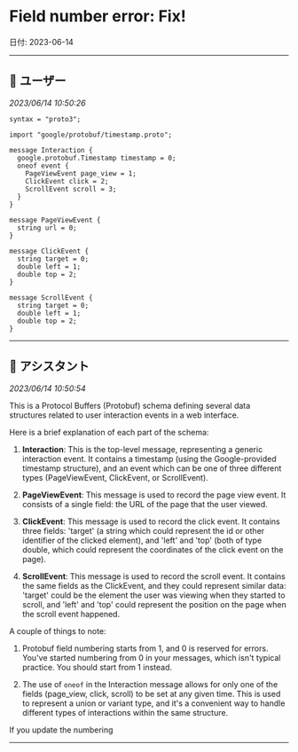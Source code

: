 # Field number error: Fix!

日付: 2023-06-14

---

## 👤 ユーザー
*2023/06/14 10:50:26*

```
syntax = "proto3";

import "google/protobuf/timestamp.proto";

message Interaction {
  google.protobuf.Timestamp timestamp = 0;
  oneof event {
    PageViewEvent page_view = 1;
    ClickEvent click = 2;
    ScrollEvent scroll = 3;
  }
}

message PageViewEvent {
  string url = 0;
}

message ClickEvent {
  string target = 0;
  double left = 1;
  double top = 2;
}

message ScrollEvent {
  string target = 0;
  double left = 1;
  double top = 2;
}
```

---

## 🤖 アシスタント
*2023/06/14 10:50:54*

This is a Protocol Buffers (Protobuf) schema defining several data structures related to user interaction events in a web interface.

Here is a brief explanation of each part of the schema:

1. **Interaction**: This is the top-level message, representing a generic interaction event. It contains a timestamp (using the Google-provided timestamp structure), and an event which can be one of three different types (PageViewEvent, ClickEvent, or ScrollEvent).

2. **PageViewEvent**: This message is used to record the page view event. It consists of a single field: the URL of the page that the user viewed.

3. **ClickEvent**: This message is used to record the click event. It contains three fields: 'target' (a string which could represent the id or other identifier of the clicked element), and 'left' and 'top' (both of type double, which could represent the coordinates of the click event on the page).

4. **ScrollEvent**: This message is used to record the scroll event. It contains the same fields as the ClickEvent, and they could represent similar data: 'target' could be the element the user was viewing when they started to scroll, and 'left' and 'top' could represent the position on the page when the scroll event happened.

A couple of things to note:

1. Protobuf field numbering starts from 1, and 0 is reserved for errors. You've started numbering from 0 in your messages, which isn't typical practice. You should start from 1 instead.

2. The use of `oneof` in the Interaction message allows for only one of the fields (page_view, click, scroll) to be set at any given time. This is used to represent a union or variant type, and it's a convenient way to handle different types of interactions within the same structure.

If you update the numbering

---
